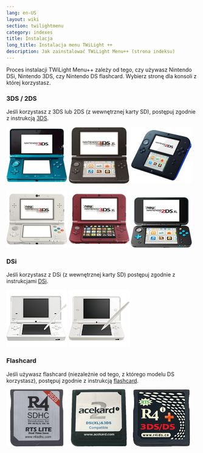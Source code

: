 ```yaml
---
lang: en-US
layout: wiki
section: twilightmenu
category: indexes
title: Instalacja
long_title: Instalacja menu TWiLight ++
description: Jak zainstalować TWiLight Menu++ (strona indeksu)
---
```


Proces instalacji TWiLight Menu++ zależy od tego, czy używasz Nintendo DSi, Nintendo 3DS, czy Nintendo DS flashcard. Wybierz stronę dla konsoli z której korzystasz.

### 3DS / 2DS
Jeśli korzystasz z 3DS lub 2DS (z wewnętrznej karty SD), postępuj zgodnie z instrukcją [3DS](installing-3ds).

[![Nintendo 3DS](/assets/images/consoles/old3ds.png)](installing-3ds) [![Nintendo 3DS XL](/assets/images/consoles/old3dsxl.png)](installing-3ds) [![Nintendo 2DS](/assets/images/consoles/2ds.png)](installing-3ds)

[![Nowy Nintendo 3DS](/assets/images/consoles/new3ds.png)](installing-3ds) [![Nowy Nintendo 3DS XL](/assets/images/consoles/new3dsxl.png)](installing-3ds) [![Nowy Nintendo 2DS XL](/assets/images/consoles/new2dsxl.png)](installing-3ds)

### DSi
Jeśli korzystasz z DSi (z wewnętrznej karty SD) postępuj zgodnie z instrukcjami [DSi](installing-dsi).

[![Nintendo DSi](/assets/images/consoles/dsi.png)](installing-dsi) [![Nintendo DSi XL](/assets/images/consoles/dsixl.png)](installing-dsi)

### Flashcard
Jeśli używasz flashcard (niezależnie od tego, z którego modelu DS korzystasz), postępuj zgodnie z instrukcją [flashcard](installing-flashcard).

[![An r4isdhc.com flashcard](/assets/images/consoles/r4isdhc.com.png)](installing-flashcard) [![An Acekard2i flashcard](/assets/images/consoles/acekard2i.png)](installing-flashcard) [![An R4i Gold 3DS Plus flashcard](/assets/images/consoles/r4igold3dsplus.png)](installing-flashcard)
